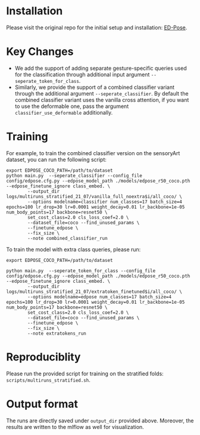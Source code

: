 # Installation
Please visit the original repo for the initial setup and installation: [ED-Pose](https://github.com/IDEA-Research/ED-Pose). 

# Key Changes
- We add the support of adding separate gesture-specific queries used for the classification through additional input argument `--seperate_token_for_class`.
- Similarly, we provide the support of a combined classifier variant through the additional argument `--seperate_classifier`. By default the combined classifier variant uses the vanilla cross attention, if you want to use the deformable one, pass the argument `classifier_use_deformable` additionally.

# Training
For example, to train the combined classifier version on the sensoryArt dataset, you can run the following script:

```
export EDPOSE_COCO_PATH=/path/to/dataset
python main.py  --seperate_classifier --config_file config/edpose.cfg.py --edpose_model_path ./models/edpose_r50_coco.pth --edpose_finetune_ignore class_embed. \
        --output_dir logs/multiruns_stratified_21_07/vanilla_full_noextra$i/all_coco/ \
        --options modelname=classifier num_classes=17 batch_size=4 epochs=100 lr_drop=30 lr=0.0001 weight_decay=0.01 lr_backbone=1e-05 num_body_points=17 backbone=resnet50 \
        set_cost_class=2.0 cls_loss_coef=2.0 \
        --dataset_file=coco --find_unused_params \
        --finetune_edpose \
        --fix_size \
        --note combined_classifier_run   
```

To train the model with extra class queries, please run:


```
export EDPOSE_COCO_PATH=/path/to/dataset

python main.py  --seperate_token_for_class --config_file config/edpose.cfg.py --edpose_model_path ./models/edpose_r50_coco.pth --edpose_finetune_ignore class_embed. \
        --output_dir logs/multiruns_stratified_21_07/extratoken_finetuned$i/all_coco/ \
        --options modelname=edpose num_classes=17 batch_size=4 epochs=100 lr_drop=30 lr=0.0001 weight_decay=0.01 lr_backbone=1e-05 num_body_points=17 backbone=resnet50 \
        set_cost_class=2.0 cls_loss_coef=2.0 \
        --dataset_file=coco --find_unused_params \
        --finetune_edpose \
        --fix_size \
        --note extratokens_run
```

# Reproduciblity
Please run the provided script for training on the stratified folds: `scripts/multiruns_stratified.sh`.

# Output format
The runs are directly saved under `output_dir` provided above. Moreover, the results are written to the mlflow as well for visualization. 
